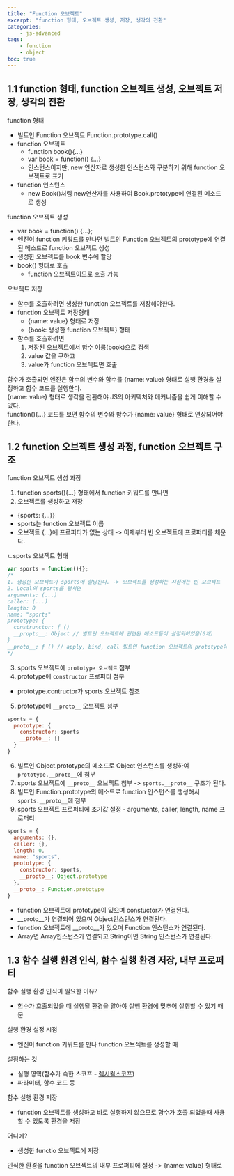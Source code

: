 ```yaml
--- 
title: "Function 오브젝트" 
excerpt: "function 형태, 오브젝트 생성, 저장, 생각의 전환"
categories: 
    - js-advanced
tags: 
    - function
    - object
toc: true
--- 
```

## 1.1 function 형태, function 오브젝트 생성, 오브젝트 저장, 생각의 전환

function 형태  
- 빌트인 Function 오브젝트 Function.prototype.call()
- function 오브젝트
  -  function book(){...}
  - var book = function() {...}
  - 인스턴스이지만, new 연산자로 생성한 인스턴스와 구분하기 위해 function 오브젝트로 표기
- function 인스턴스
  - new Book()처럼 new연산자를 사용하여 Book.prototype에 연결된 메소드로 생성

function 오브젝트 생성  
- var book = function() {...};
- 엔진이 function 키워드를 만나면 빌트인 Function 오브젝트의 prototype에 연결된 메소드로 function 오브젝트 생성
- 생성한 오브젝트를 book 변수에 할당
- book() 형태로 호출
  - function 오브젝트이므로 호출 가능

오브젝트 저장  
- 함수를 호출하려면 생성한 function 오브젝트를 저장해야한다.
- function 오브젝트 저장형태
  - {name: value} 형태로 저장
  - {book: 생성한 function 오브젝트} 형태
- 함수를 호출하려면
  1. 저장된 오브젝트에서 함수 이름(book)으로 검색
  2. value 값을 구하고
  3. value가 function 오브젝트면 호출

함수가 호출되면 엔진은 함수의 변수와 함수를 {name: value} 형태로 실행 환경을 설정하고 함수 코드를 실행한다.  
{name: value} 형태로 생각을 전환해야 JS의 아키텍처와 메커니즘을 쉽게 이해할 수 있다.  
function(){...} 코드를 보면 함수의 변수와 함수가 {name: value} 형태로 연상되어야 한다. 

## 1.2 function 오브젝트 생성 과정, function 오브젝트 구조

function 오브젝트 생성 과정

1. function sports(){...} 형태에서 function 키워드를 만나면
2. 오브젝트를 생성하고 저장
  - {sports: {...}}
  - sports는 function 오브젝트 이름
  - 오브젝트 {...}에 프로퍼티가 없는 상태 -> 이제부터 빈 오브젝트에 프로퍼티를 채운다. 

ㄴsports 오브젝트 형태  

```javascript
var sports = function(){};
/*
1. 생성한 오브젝트가 sports에 할당된다. -> 오브젝트를 생성하는 시점에는 빈 오브젝트
2. Local의 sports를 펼치면
arguments: (...)
caller: (...)
length: 0
name: "sports"
prototype: {
  construnctor: ƒ ()
  __propto__: Object // 빌트인 오브젝트에 관련된 메소드들이 설정되어있음(6개)
}
__proto__: ƒ () // apply, bind, call 빌트인 function 오브젝트의 prototype에 연결되어 있는 메소드들이 설정됨
*/
```

3. sports 오브젝트에 `prototype 오브젝트` 첨부
4. prototype에 `constructor` 프로퍼티 첨부
  - prototype.contructor가 sports 오브젝트 참조
5. prototype에 `__proto__` 오브젝트 첨부

```javascript
sports = {
  prototype: {
    constructor: sports
    __proto__: {}
  }
}
```
6. 빌트인 Object.prototype의 메소드로 Object 인스턴스를 생성하여 `prototype.__proto__`에 첨부
7. sports 오브젝트에 `__proto__` 오브젝트 첨부 -> `sports.__proto__` 구조가 된다.
8. 빌트인 Function.prototype의 메소드로 function 인스턴스를 생성해서 `sports.__proto__`에 첨부
9. sports 오브젝트 프로퍼티에 초기값 설정 - arguments, caller, length, name 프로퍼티

```javascript
sports = {
  arguments: {},
  caller: {},
  length: 0,
  name: "sports",
  prototype: {
    constructor: sports,
    __propto__: Object.prototype
  },
  __proto__: Function.prototype
}
```

- function 오브젝트에 prototype이 있으며 constuctor가 연결된다.
- __proto__가 연결되어 있으며 Object인스턴스가 연결된다.
- function 오브젝트에 __proto__가 있으며 Function 인스턴스가 연결된다.
- Array면 Array인스턴스가 연결되고 String이면 String 인스턴스가 연결된다.

## 1.3 함수 실행 환경 인식, 함수 실행 환경 저장, 내부 프로퍼티

함수 실행 환경 인식이 필요한 이유?  
- 함수가 호출되었을 때 실행될 환경을 알아야 실행 환경에 맞추어 실행할 수 있기 때문

실행 환경 설정 시점  
- 엔진이 function 키워드를 만나 function 오브젝트를 생성할 때

설정하는 것  
- 실행 영역(함수가 속한 스코프 - [렉시컬스코프](/javascript/lexical-scope/))
- 파라미터, 함수 코드 등

함수 실행 환경 저장  
- function 오브젝트를 생성하고 바로 실행하지 않으므로 함수가 호출 되었을때 사용할 수 있도록 환경을 저장

어디에?  
- 생성한 functio 오브젝트에 저장

인식한 환경을 function 오브젝트의 내부 프로퍼티에 설정 -> {name: value} 형태로



